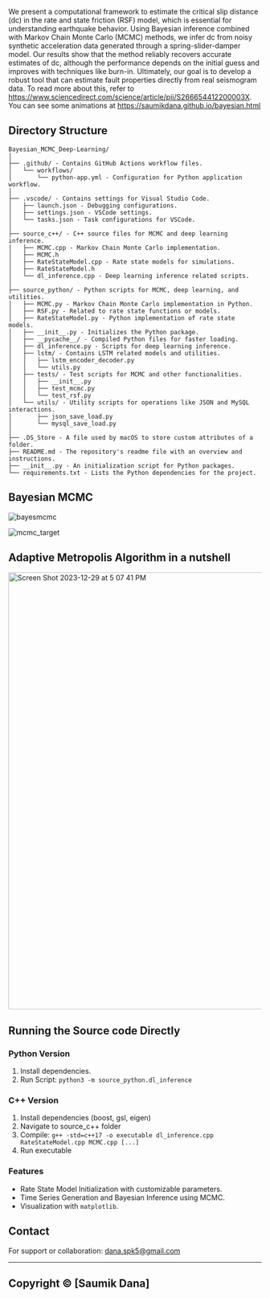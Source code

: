 We present a computational framework to estimate the critical slip distance (dc) in the rate and state friction (RSF) model, which is essential for understanding earthquake behavior. Using Bayesian inference combined with Markov Chain Monte Carlo (MCMC) methods, we infer dc from noisy synthetic acceleration data generated through a spring-slider-damper model. Our results show that the method reliably recovers accurate estimates of dc, although the performance depends on the initial guess and improves with techniques like burn-in. Ultimately, our goal is to develop a robust tool that can estimate fault properties directly from real seismogram data.
To read more about this, refer to https://www.sciencedirect.com/science/article/pii/S266654412200003X. You can see some animations at https://saumikdana.github.io/bayesian.html

## Directory Structure
```
Bayesian_MCMC_Deep-Learning/
│
├── .github/ - Contains GitHub Actions workflow files.
│   └── workflows/
│       └── python-app.yml - Configuration for Python application workflow.
│
├── .vscode/ - Contains settings for Visual Studio Code.
│   ├── launch.json - Debugging configurations.
│   ├── settings.json - VSCode settings.
│   └── tasks.json - Task configurations for VSCode.
│
├── source_c++/ - C++ source files for MCMC and deep learning inference.
│   ├── MCMC.cpp - Markov Chain Monte Carlo implementation.
│   ├── MCMC.h
│   ├── RateStateModel.cpp - Rate state models for simulations.
│   ├── RateStateModel.h
│   └── dl_inference.cpp - Deep learning inference related scripts.
│
├── source_python/ - Python scripts for MCMC, deep learning, and utilities.
│   ├── MCMC.py - Markov Chain Monte Carlo implementation in Python.
│   ├── RSF.py - Related to rate state functions or models.
│   ├── RateStateModel.py - Python implementation of rate state models.
│   ├── __init__.py - Initializes the Python package.
│   ├── __pycache__/ - Compiled Python files for faster loading.
│   ├── dl_inference.py - Scripts for deep learning inference.
│   ├── lstm/ - Contains LSTM related models and utilities.
│   │   ├── lstm_encoder_decoder.py
│   │   └── utils.py
│   ├── tests/ - Test scripts for MCMC and other functionalities.
│   │   ├── __init__.py
│   │   ├── test_mcmc.py
│   │   └── test_rsf.py
│   └── utils/ - Utility scripts for operations like JSON and MySQL interactions.
│       ├── json_save_load.py
│       └── mysql_save_load.py
│
├── .DS_Store - A file used by macOS to store custom attributes of a folder.
├── README.md - The repository's readme file with an overview and instructions.
├── __init__.py - An initialization script for Python packages.
└── requirements.txt - Lists the Python dependencies for the project.
```

## Bayesian MCMC

![bayesmcmc](https://github.com/SaumikDana/Bayesian-Markov-chain-Monte-Carlo/assets/9474631/f755e7ea-3ee5-4684-8337-55454f8a7d76)

![mcmc_target](https://github.com/SaumikDana/Bayesian-Markov-chain-Monte-Carlo/assets/9474631/94ba3448-e8fe-42d0-8200-11dd06aed8d0)


## Adaptive Metropolis Algorithm in a nutshell

<img width="870" alt="Screen Shot 2023-12-29 at 5 07 41 PM" src="https://github.com/SaumikDana/Bayesian-Markov-chain-Monte-Carlo/assets/9474631/6b2445ef-5eca-41d0-8136-9d4be5fc7c2d">


## Running the Source code Directly
### Python Version
1. Install dependencies.
2. Run Script: `python3 -m source_python.dl_inference`

### C++ Version
1. Install dependencies (boost, gsl, eigen)
2. Navigate to source_c++ folder
3. Compile: `g++ -std=c++17 -o executable dl_inference.cpp RateStateModel.cpp MCMC.cpp [...]`
4. Run executable

### Features
- Rate State Model Initialization with customizable parameters.
- Time Series Generation and Bayesian Inference using MCMC.
- Visualization with `matplotlib`.

## Contact
For support or collaboration: dana.spk5@gmail.com

---
Copyright © [Saumik Dana]
---
